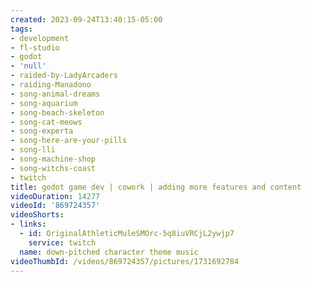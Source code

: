 ```yaml
---
created: 2023-09-24T13:40:15-05:00
tags:
- development
- fl-studio
- godot
- 'null'
- raided-by-LadyArcaders
- raiding-Manadono
- song-animal-dreams
- song-aquarium
- song-beach-skeleton
- song-cat-meows
- song-experta
- song-here-are-your-pills
- song-lli
- song-machine-shop
- song-witchs-coast
- twitch
title: godot game dev | cowork | adding more features and content
videoDuration: 14277
videoId: '869724357'
videoShorts:
- links:
  - id: OriginalAthleticMuleSMOrc-5q8iuVRCjL2ywjp7
    service: twitch
  name: down-pitched character theme music
videoThumbId: /videos/869724357/pictures/1731692784
---
```

